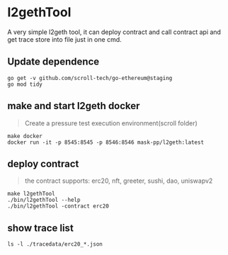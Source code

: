 # l2gethTool

A very simple l2geth tool, it can deploy contract and call contract api and get trace store into file just in one cmd.

## Update dependence

```
go get -v github.com/scroll-tech/go-ethereum@staging
go mod tidy
```

## make and start l2geth docker

> Create a pressure test execution environment(scroll folder)

```
make docker
docker run -it -p 8545:8545 -p 8546:8546 mask-pp/l2geth:latest
```

## deploy contract

> the contract supports: erc20, nft, greeter, sushi, dao, uniswapv2

```
make l2gethTool
./bin/l2gethTool --help
./bin/l2gethTool -contract erc20
```

## show trace list

```
ls -l ./tracedata/erc20_*.json
```